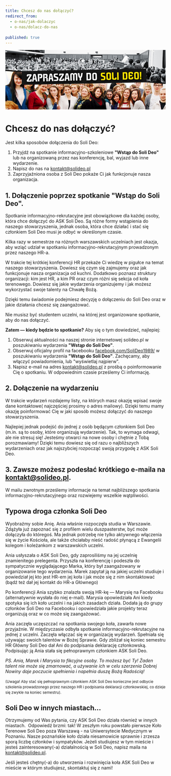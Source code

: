 ```yaml
---
title: Chcesz do nas dołączyć?
redirect_from: 
  - o-nas/jak-dolaczyc
  - o-nas/dolacz-do-nas

published: true
---
```



![Plakat zapraszamy do soli deo](/assets/o-nas/dolacz-do-nas/zapraszamy02.jpg)


# Chcesz do nas dołączyć? 

Jest kilka sposobów dołączenia do Soli Deo:
1. Przyjdź na spotkanie informacyjno-szkoleniowe **"Wstąp do Soli Deo"** lub na organizowaną przez nas konferencję, bal, wyjazd lub inne wydarzenie.
3. Napisz do nas na kontakt@solideo.pl
4. Zaprzyjaźniona osoba z Soli Deo pokaże Ci jak funkcjonuje nasza organizacja.



## 1. Dołączenie poprzez spotkanie **"Wstąp do Soli Deo"**.

Spotkanie informacyjno-rekrutacyjne jest obowiązkowe dla każdej osoby, która chce dołączyć do ASK Soli Deo. Są różne formy wstąpienia do naszego stowarzyszenia, jednak osoba, która chce działać i stać się członkiem Soli Deo musi je odbyć w określonym czasie. 

Kilka razy w semestrze na różnych warszawskich uczelniach jest okazja, aby wziąć udział w spotkaniu informacyjno-rekrutacyjnym prowadzonym przez naszego HR-a. 

W trakcie tej krótkiej konferencji HR przekaże Ci wiedzę w pigułce na temat naszego stowarzyszenia. Dowiesz się czym się zajmujemy oraz jak funkcjonuje nasza organizacja od kuchni. Dodatkowo poznasz struktury organizacji: kim jest HR, a kim PR oraz czym różni się sekcja od koła terenowego. Dowiesz się jakie wydarzenia organizujemy i jak możesz wykorzystać swoje talenty na Chwałę Bożą.

Dzięki temu świadomie podejmiesz decyzję o dołączeniu do Soli Deo oraz w jakie działania chcesz się zaangażować.

Nie musisz być studentem uczelni, na której jest organizowane spotkanie, aby do nas dołączyć.


**Zatem — kiedy będzie to spotkanie?** Aby się o tym dowiedzieć, najlepiej: 
1. Obserwuj aktualności na naszej stronie internetowej solideo.pl w poszukiwaniu wydarzenia **"Wstąp do Soli Deo"**.
2. Obserwuj oficjalny profil na facebooku [facebook.com/SoliDeo1989/](https://web.facebook.com/SoliDeo1989/) w poszukiwaniu wydarzenia **"Wstąp do Soli Deo"**. Zachęcamy, aby włączyć powiadomienia, lub "wyświetlaj najpierw".
3. Napisz e-mail na adres kontakt@solideo.pl z prośbą o poinformowanie Cię o spotkaniu. W odpowiednim czasie prześlemy Ci informację.



## 2. Dołączenie na wydarzeniu

W trakcie wydarzeń rozdajemy listy, na których masz okazję wpisać swoje dane kontaktowe( najczęściej prosimy o adres mailowy). Dzięki temu mamy okazję poinformować Cię w jaki sposób możesz dołączyć do naszego stowarzyszenia.

Najlepiej jednak podejść do jednej z osób będącym członkiem Soli Deo (m.in. są to osoby, które organizują wydarzenie). Tak, to wymaga odwagi, ale nie stresuj się! Jesteśmy otwarci na nowe osoby i chętnie z Tobą porozmawiamy! Dzięki temu dowiesz się od razu o najbliższych wydarzeniach oraz jak najszybciej rozpocząć swoją przygodę z ASK Soli Deo.





## 3. Zawsze możesz podesłać krótkiego e-maila na kontakt@solideo.pl.

W mailu zwrotnym prześlemy informacje na temat najbliższego spotkania informacyjno-rekrutacyjnego oraz rozwiejemy wszelkie wątpliwości.





## Typowa droga członka Soli Deo

Wyobraźmy sobie Anię. Ania właśnie rozpoczęła studia w Warszawie. Zdążyła już zapoznać się z profilem wielu duszpasterstw, być może dołączyła do któregoś. Ma jednak potrzebę nie tylko aktywnego włączenia się w życie Kościoła, ale także chciałaby nieść radość płynącą z Ewangelii kolegom i koleżankom z warszawskich uczelni.

Ania usłyszała o ASK Soli Deo, gdy zaprosiliśmy na jej uczelnię znamienitego prelegenta. Przyszła na konferencję i podeszła do sympatycznie wyglądającego Marka, który był zaangażowany w organizowanie tego wydarzenia. Marek zapytał ją na jakiej uczelni studiuje i powiedział jej kto jest HR-em jej koła i jak może się z nim skontaktować (bądź też dał jej kontakt do HR-a Głównego)

Po konferencji Ania szybko znalazła swoją HR-kę — Marysię na Facebooku (alternatywnie wysłała do niej e-mail). Marysia opowiedziała Ani kiedy spotyka się ich koło uczelni i na jakich zasadach działa. Dodała ją do grupy członków Soli Deo na Facebooku i opowiedziała jakie projekty teraz organizują oraz w co może się zaangażować.

Ania zaczęła uczęszczać na spotkania swojego koła, zawarła nowe przyjaźnie. W międzyczasie odbyła spotkanie informacyjno-rekrutacyjne na jednej z uczelni. Zaczęła włączać się w organizację wydarzeń. Spełniała się używając swoich talentów w Bożej Sprawie. Gdy zbliżał się koniec semestru HR Główny Soli Deo dał Ani do podpisania deklarację członkowską. Podpisując ją Ania stała się pełnoprawnym członkiem ASK Soli Deo.


*PS. Ania, Marek i Marysia to fikcyjne osoby. To możesz być Ty! Żaden talent nie może się zmarnować, a używanie ich w celu szerzenia Dobrej Nowiny daje poczucie spełnienia i napełnia duszę Bożą Radością!*

<small>(Uwaga! Aby stać się pełnoprawnym członkiem ASK Soli Deo konieczne jest odbycie szkolenia prowadzonego przez naszego HR i podpisania deklaracji członkowskiej, co dzieje się zwykle na koniec semestru).</small>


## Soli Deo w innych miastach...

Otrzymujemy od Was pytania, czy ASK Soli Deo działa również w innych miastach.  Odpowiedź brzmi: tak! W zeszłym roku powstało pierwsze Koło Terenowe Soli Deo poza Warszawą - na Uniwersytecie Medycznym w Poznaniu. Nasze poznańskie koło działa niesamowicie sprawnie i zrzesza sporą liczbę członków i sympatyków. Jeżeli studiujesz w tym mieście i jesteś zainteresowany(-a) działalnością w Soli Deo, napisz maila na kontakt@solideo.pl.

Jeśli jesteś chętny(-a) do utworzenia i rozwinięcia koła ASK Soli Deo w mieście w którym studiujesz, skontaktuj się z nami!